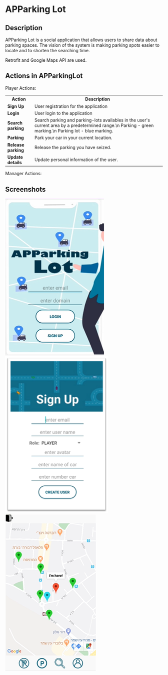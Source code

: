 # APParking Lot

## Description
APParking Lot is a social application that allows users to share data about parking spaces. The vision of the system is making parking spots easier to locate and to shorten the searching time.

Retrofit and Google Maps API are used.


## Actions in APParkingLot

Player Actions: 

<table>
    <th>Action</th>
    <th>Description</th>
		<tr>
			<td><b>Sign Up</b></td>
			<td>User registration for the application</td>
		</tr>
		<tr>
			<td><b>Login</b></td>
			<td>User login to the application</td>
		</tr>
		<tr>
			<td><b><b>Search parking</b></b></td>
			<td>Search parking and parking-lots availables in the user's current area by a predetermined range.\n
				Parking - green marking.\n
				Parking lot - blue marking.</td>
		</tr>
		<tr>
			<td><b>Parking</b></td>
			<td>Park your car in your current location.</td>
		</tr>
		<tr>
			<td><b>Release parking</b></td>
			<td>Release the parking you have seized.</td>
		</tr>
		<tr>
			<td><b>Update details</b></td>
			<td>Update personal information of the user.</td>
		</tr>
</table>

Manager Actions: 


## Screenshots

<p float="left">
  <img src="docc/login.png" height="500" alt="login"</img>
  <img src="docc/signup.png" height="500" alt="sign up"</img>
  <img src="docc/map.png" height="500" alt="map"</img>
</p>


